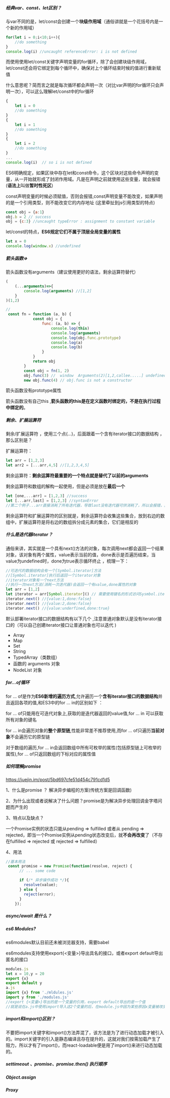 ##### 经典var、const、let区别？

与var不同的是，let/const会创建一个**块级作用域**（通俗讲就是一个花括号内是一个新的作用域） 

```js
for(let i = 0;i<10;i++){
	//do something
}
console.log(i) //uncaught referenceError: i is not defined
```

而使用使用let/const关键字声明变量的for循环，除了会创建块级作用域，let/const还会将它绑定到每个循环中，确保对上个循环结束时候的值进行重新赋值

什么意思呢？简而言之就是每次循环都会声明一次（对比var声明的for循环只会声明一次），可以这么理解let/const中的for循环

```js
{
    let i = 0
    //do something
}
{
    let i = 1
    //do something
}
{
    let i = 2
    //do something
}
...
console.log(i)  // so i is not defined
```

ES6明确规定，如果区块中存在let和const命令，这个区块对这些命令声明的变量，从一开始就形成了封闭作用域。凡是在声明之前就使用这些变量，就会报错(**语法上**叫做**暂时性死区**)

 const声明变量的时候必须赋值，否则会报错,const声明变量不能改变，如果声明的是一个引用类型，则不能改变它的内存地址 (这里牵扯到js引用类型的特点)

```js
const obj = {a:1}
obj.b = 2 // success
obj = {c:3} //uncaught typeError : assignment to constant variable
```

let/const的特点，**ES6规定它们不属于顶层全局变量的属性** 

```js
let x = 0
console.log(window.x) //undefined
```



##### 箭头函数=>

箭头函数没有arguments（建议使用更好的语法，剩余运算符替代） 

```js
(
    (...arguments)=>{
        console.log(arguments) //[1,2]
    }
)(1,2)

//
 const fn = function (a, b) {
            const obj = {
                func: (a, b) => {
                    console.log(this)
                    console.log(arguments)
                    console.log(obj.func.prototype)
                    console.log(a)
                    console.log(b)
                }
            }
            return obj
        }
        const obj = fn(1, 2)
        obj.func(3) //  window  Arguments(2)[1,2,callee.....] undefined 3 undefined
        new obj.func(4) // obj.func is not a constructor
```

箭头函数没有prototype属性

箭头函数没有自己this ,**箭头函数的this是在定义函数时绑定的，不是在执行过程中绑定的**。



##### 剩余、扩展运算符

剩余/扩展运算符 ，使用三个点(...)，后面跟着一个含有iterator接口的数据结构 ，那么区别是？

扩展运算符：

```js
let arr = [1,2,3]
let arr2 = [...arr,4,5] //[1,2,3,4,5]
```

剩余运算符：**剩余运算符最重要的一个特点就是替代了以前的arguments** 

剩余运算符和数组的解构一起使用，但是必须是放在**最后一个**

``` js
let [one,...arr] = [1,2,3] //success
let [...arr,last] = [1,2,3] //syntaxError
//第二个例子...arr直接消耗了所有迭代器，导致last没有迭代器可供消耗了，所以会报错，因为这是毫无意义的操作
```

剩余运算符和扩展运算符的区别就是，剩余运算符会收集这些集合，放到右边的数组中，扩展运算符是将右边的数组拆分成元素的集合，它们是相反的 



##### 什么是迭代器iterator？

通俗来讲，其实就是一个具有next()方法的对象，每次调用next都会返回一个结果对象，该对象有两个属性，value表示当前的值，done表示是否遍历结束，当value为undefined时，done为true表示循环终止 ，梳理一下：

```js
//可迭代的数据结构会有一个[Symbol.iterator]方法
//[Symbol.iterator]执行后返回一个iterator对象
//iterator对象有一个next方法
//执行一次next方法(消耗一次迭代器)会返回一个有value,done属性的对象
let arr = [1,2]
let iterator = arr[Symbol.iterator]() // 需要使用键名的形式访问Sysmbol.iterator
iterator.next() //{value:1,done:false}
iterator.next() //{value:2,done:false}
iterator.next() //{value:underfined,done:true}
```

默认部署iterator接口的数据结构有以下几个 ,注意普通对象默认是没有iterator接口的（可以自己创建iterator接口让普通对象也可以迭代 )

- Array
- Map
- Set
- String
- TypedArray（类数组）
- 函数的 arguments 对象
- NodeList 对象

##### for...of循环

for ... of是作为**ES6新增的遍历方式**,允许遍历一个**含有iterator接口的数据结构**并且返回各项的值,和ES3中的for ... in的区别如下 ：

for ... of只能用在可迭代对象上,获取的是迭代器返回的value值,for ... in 可以获取所有对象的键名

for ... in会遍历对象的**整个原型链**,性能非常差不推荐使用,而for ... of只遍历**当前对象**不会遍历它的原型链

对于数组的遍历,for ... in会返回数组中所有可枚举的属性(包括原型链上可枚举的属性),for ... of只返回数组的下标对应的属性值

#####  如何理解promise

<https://juejin.im/post/5bd697cfe51d454c791cd1d5> 

1、什么是promise ？ 解决异步编程的方案(传统方案是回调函数)

2、为什么出现或者说解决了什么问题？promise是为解决异步处理回调金字塔问题而产生的 

3、特点以及缺点？

一个Promise实例的状态只能从pending => fulfilled 或者从 pending => rejected，即当一个Promise实例从pending状态改变后，就**不会再改变**了（不存在fulfilled => rejected 或 rejected => fulfilled）

 4、用法

```js
//基本用法
 const promise = new Promise(function(resolve, reject) {
      // ... some code

      if (/* 异步操作成功 */){
        resolve(value);
      } else {
        reject(error);
      }
    });
```

#####  async/await 是什么？

#####  es6 Modules?

es6modules默认目前还未被浏览器支持，需要babel

es6modules支持使用export{<变量>}导出具名的接口，或者export default导出匿名的接口

```js
modules.js
let x = 10,y = 20
export {x}
export default y
a.js
import {x} from './mldules.js'
import y from './modules.js'
//export {<变量>}导出的是一个变量的引用，export default导出的是一个值
//就是说在a.js中使用import导入这2个变量的后，在module.js中因为某些原因x变量被改变了，那么会立刻反映到a.js，而module.js中的y变量改变后，a.js中的y还是原来的值
```

##### import和import()区别？

不要把import关键字和import()方法弄混了，该方法是为了进行动态加载才被引入的。import关键字的引入是静态编译且存在提升的，这就对我们按需加载产生了阻力，所以才有了import()，而react-loadable便是用了import()来进行动态加载的。

##### settimeout 、promise、promise.then() 执行顺序

##### Object.assign

##### Proxy

##### 